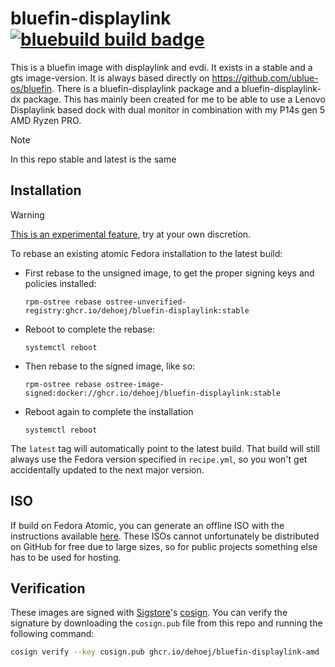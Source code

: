 # bluefin-displaylink &nbsp; [![bluebuild build badge](https://github.com/dehoej/bluefin-displaylink/actions/workflows/build.yml/badge.svg)](https://github.com/dehoej/bluefin-displaylink/actions/workflows/build.yml)

This is a bluefin image with displaylink and evdi. It exists in a stable and a gts image-version. It is always based directly on https://github.com/ublue-os/bluefin.
There is a bluefin-displaylink package and a bluefin-displaylink-dx package. This has mainly been created for me to be able to use a Lenovo Displaylink based dock with dual monitor in combination with my P14s gen 5 AMD Ryzen PRO.

> [!NOTE]
> In this repo stable and latest is the same

## Installation

> [!WARNING]  
> [This is an experimental feature](https://www.fedoraproject.org/wiki/Changes/OstreeNativeContainerStable), try at your own discretion.

To rebase an existing atomic Fedora installation to the latest build:

- First rebase to the unsigned image, to get the proper signing keys and policies installed:
  ```
  rpm-ostree rebase ostree-unverified-registry:ghcr.io/dehoej/bluefin-displaylink:stable
  ```
- Reboot to complete the rebase:
  ```
  systemctl reboot
  ```
- Then rebase to the signed image, like so:
  ```
  rpm-ostree rebase ostree-image-signed:docker://ghcr.io/dehoej/bluefin-displaylink:stable
  ```
- Reboot again to complete the installation
  ```
  systemctl reboot
  ```

The `latest` tag will automatically point to the latest build. That build will still always use the Fedora version specified in `recipe.yml`, so you won't get accidentally updated to the next major version.

## ISO

If build on Fedora Atomic, you can generate an offline ISO with the instructions available [here](https://blue-build.org/learn/universal-blue/#fresh-install-from-an-iso). These ISOs cannot unfortunately be distributed on GitHub for free due to large sizes, so for public projects something else has to be used for hosting.

## Verification

These images are signed with [Sigstore](https://www.sigstore.dev/)'s [cosign](https://github.com/sigstore/cosign). You can verify the signature by downloading the `cosign.pub` file from this repo and running the following command:

```bash
cosign verify --key cosign.pub ghcr.io/dehoej/bluefin-displaylink-amd
```
